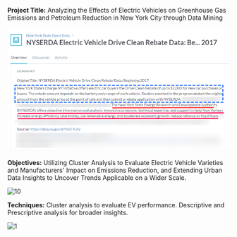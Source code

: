 **Project Title:**
Analyzing the Effects of Electric Vehicles on Greenhouse Gas Emissions and Petroleum Reduction in New York City through Data Mining

![title](https://raw.githubusercontent.com/bhavanabraj/Electronic-Vehicle-Emission--New-York/main/Underlining%20NYSERDA%20Motivation.png)


**Objectives:**
Utilizing Cluster Analysis to Evaluate Electric Vehicle Varieties and Manufacturers' Impact on Emissions Reduction, and Extending Urban Data Insights to Uncover Trends Applicable on a Wider Scale.


![10](https://github.com/abhinav14kr/Electronic_Vehicular_Emission_NY/assets/139970672/1624e716-008e-4bc8-af2d-d3dc7e2bb054)



**Techniques:**
Cluster analysis to evaluate EV performance.
Descriptive and Prescriptive analysis for broader insights.


![1](https://github.com/abhinav14kr/Electronic_Vehicular_Emission_NY/assets/139970672/2264db50-9ef6-4445-91f0-87ab184ca6be)
